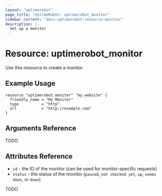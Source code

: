 ```yaml
---
layout: "uptimerobot"
page_title: "UptimeRobot: uptimerobot_monitor"
sidebar_current: "docs-uptimerobot-resource-monitor"
description: |-
  Set up a monitor
---
```


# Resource: uptimerobot_monitor

Use this resource to create a monitor

## Example Usage

```hcl
resource "uptimerobot_monitor" "my_website" {
  friendly_name = "My Monitor"
  type          = "http"
  url           = "http://example.com"
}
```

## Arguments Reference

TODO

## Attributes Reference

* `id` - the ID of the monitor (can be used for monitor-specific requests)
* `status` - the status of the monitor (`paused`, `not checked yet`, `up`, `seems down`, or `down`)

TODO
